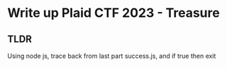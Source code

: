 # Write up Plaid CTF 2023 - Treasure

## TLDR

Using node js, trace back from last part success.js, and if true then exit

